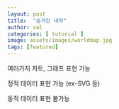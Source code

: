 ```yaml
---
layout: post
title:  "숨겨진 내막"
author: sal
categories: [ tutorial ]
image: assets/images/worldmap.jpg
tags: [featured]
---
```

여러가지 차트, 그래프 표현 가능

정적 데이터 표현 가능 (ex-SVG 등)

동적 데이터 표현 불가능

<div style="width:100%;">
<canvas id="canvas" height="300"></canvas>
</div>

<script>

new Chart(document.getElementById("canvas"), {
    type: 'bar',
    data: {
        labels: ['2006년', '2007년', '2008년', '2008년', '2009년', '2011년', '2012년', '2013년', '2014년', '2015년', '2016년'],
        datasets: [{
            label: '매매건수',
            data: [
                10,
                3,
                30,
                23,
                10,
                5,
                15,
                20,
                13,
                5,
                9
            ],
            borderColor: "rgba(255, 201, 14, 1)",
            backgroundColor: "rgba(255, 201, 14, 0.5)",
            fill: false,
        }]
    },
    options: {
        responsive: true,
        title: {
            display: true,
            text: '아파트 실거래가'
        },
        tooltips: {
            mode: 'index',
            intersect: false,
            callbacks: {
                title: function(tooltipItems, data) {
                    return data.labels[tooltipItems[0].datasetIndex];
                }
            }
        },
        hover: {
            mode: 'nearest',
            intersect: true
        },
        scales: {
            xAxes: [{
                display: true,
                scaleLabel: {
                    display: true,
                    labelString: '매매 건수'
                },
                ticks: {
                    autoSkip: false
                }
            }],
            yAxes: [{
                display: true,
                ticks: {
                    suggestedMin: 0,
                },
                scaleLabel: {
                    display: true,
                    labelString: '년도'
                }
            }]
        }
    }
});

</script>